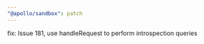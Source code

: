 ```yaml
---
"@apollo/sandbox": patch
---
```


fix: Issue 181, use handleRequest to perform introspection queries
